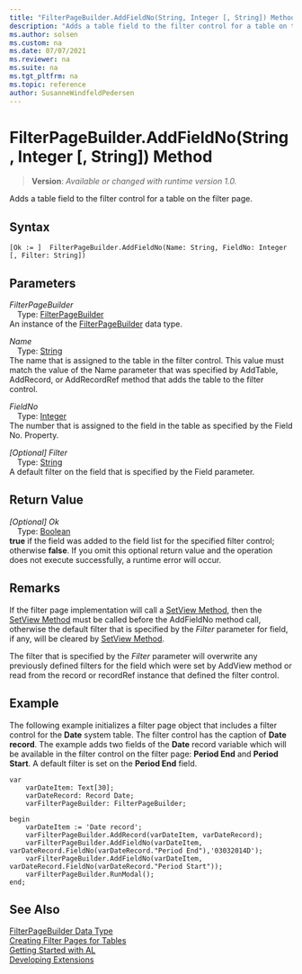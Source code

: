 ```yaml
---
title: "FilterPageBuilder.AddFieldNo(String, Integer [, String]) Method"
description: "Adds a table field to the filter control for a table on the filter page."
ms.author: solsen
ms.custom: na
ms.date: 07/07/2021
ms.reviewer: na
ms.suite: na
ms.tgt_pltfrm: na
ms.topic: reference
author: SusanneWindfeldPedersen
---
```

[//]: # (START>DO_NOT_EDIT)
[//]: # (IMPORTANT:Do not edit any of the content between here and the END>DO_NOT_EDIT.)
[//]: # (Any modifications should be made in the .xml files in the ModernDev repo.)
# FilterPageBuilder.AddFieldNo(String, Integer [, String]) Method
> **Version**: _Available or changed with runtime version 1.0._

Adds a table field to the filter control for a table on the filter page.


## Syntax
```AL
[Ok := ]  FilterPageBuilder.AddFieldNo(Name: String, FieldNo: Integer [, Filter: String])
```
## Parameters
*FilterPageBuilder*  
&emsp;Type: [FilterPageBuilder](filterpagebuilder-data-type.md)  
An instance of the [FilterPageBuilder](filterpagebuilder-data-type.md) data type.  

*Name*  
&emsp;Type: [String](/dynamics365/business-central/dev-itpro/developer/methods-auto/text/text-data-type)  
The name that is assigned to the table in the filter control. This value must match the value of the Name parameter that was specified by AddTable, AddRecord, or AddRecordRef method that adds the table to the filter control.
        
*FieldNo*  
&emsp;Type: [Integer](../integer/integer-data-type.md)  
The number that is assigned to the field in the table as specified by the Field No. Property.
        
*[Optional] Filter*  
&emsp;Type: [String](/dynamics365/business-central/dev-itpro/developer/methods-auto/text/text-data-type)  
A default filter on the field that is specified by the Field parameter.  


## Return Value
*[Optional] Ok*  
&emsp;Type: [Boolean](../boolean/boolean-data-type.md)  
**true** if the field was added to the field list for the specified filter control; otherwise **false**. If you omit this optional return value and the operation does not execute successfully, a runtime error will occur.  


[//]: # (IMPORTANT: END>DO_NOT_EDIT)

## Remarks  
 If the filter page implementation will call a [SetView Method](../../methods-auto/filterpagebuilder/filterpagebuilder-setview-method.md), then the [SetView Method](../../methods-auto/filterpagebuilder/filterpagebuilder-setview-method.md) must be called before the AddFieldNo method call, otherwise the default filter that is specified by the *Filter* parameter for field, if any, will be cleared by [SetView Method](../../methods-auto/filterpagebuilder/filterpagebuilder-setview-method.md).  

 The filter that is specified by the *Filter* parameter will overwrite any previously defined filters for the field which were set by AddView method or read from the record or recordRef instance that defined the filter control.  

## Example  
 The following example initializes a filter page object that includes a filter control for the **Date** system table. The filter control has the caption of **Date record**. The example adds two fields of the **Date** record variable which will be available in the filter control on the filter page: **Period End** and **Period Start**. A default filter is set on the **Period End** field.  

```al
var
    varDateItem: Text[30];  
    varDateRecord: Record Date;  
    varFilterPageBuilder: FilterPageBuilder;  

begin
    varDateItem := 'Date record';  
    varFilterPageBuilder.AddRecord(varDateItem, varDateRecord);  
    varFilterPageBuilder.AddFieldNo(varDateItem, varDateRecord.FieldNo(varDateRecord."Period End"),'03032014D');  
    varFilterPageBuilder.AddFieldNo(varDateItem, varDateRecord.FieldNo(varDateRecord."Period Start")); 
    varFilterPageBuilder.RunModal(); 
end;
```  

## See Also
[FilterPageBuilder Data Type](filterpagebuilder-data-type.md)  
[Creating Filter Pages for Tables](../../devenv-filter-pages-for-filtering-tables.md)  
[Getting Started with AL](../../devenv-get-started.md)  
[Developing Extensions](../../devenv-dev-overview.md)